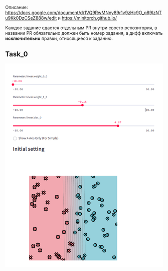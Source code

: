 Описание: https://docs.google.com/document/d/1VQ9RwMNny89r1v9zHc9O_q89lzNTu9Kk0DzCSeZ888w/edit и https://minitorch.github.io/

Каждое задание сдается отдельным PR внутри своего репозитория, в названии PR обязательно должен быть номер задания, а дифф включать **исключительно** правки, относящиеся к заданию.

## Task_0
![alt text](images/ABBYY_DL_minitorch_0_5_solution.png?raw=true)